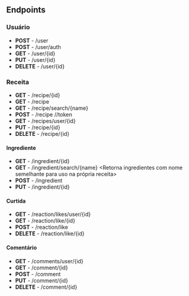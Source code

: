 ## Endpoints

### Usuário
- **POST** - /user
- **POST** - /user/auth
- **GET** - /user/{id}
- **PUT** - /user/{id} <need auth token>
- **DELETE** - /user/{id} <need auth token>

### Receita
- **GET** - /recipe/{id}
- **GET** - /recipe <Retorna receitas com paginacao opcional>
- **GET** - /recipe/search/{name} <Retorna receitas com nome semelhante>
- **POST** - /recipe //token
- **GET** - /recipes/user/{id} <Retorna as receitas publicas do usuario>
- **PUT** - /recipe/{id} <token>
- **DELETE** - /recipe/{id} <token>

#### Ingrediente
- **GET** - /ingredient/{id}
- **GET** - /ingredient/search/{name} <Retorna ingredientes com nome semelhante para uso na própria receita>
- **POST** - /ingredient <token>
- **PUT** - /ingredient/{id} <token>

#### Curtida

- **GET** - /reaction/likes/user/{id}
- **GET** - /reaction/like/{id}
- **POST** - /reaction/like
- **DELETE** - /reaction/like/{id}

#### Comentário

- **GET** - /comments/user/{id}
- **GET** - /comment/{id}
- **POST** - /comment
- **PUT** - /comment/{id}
- **DELETE** - /comment/{id}